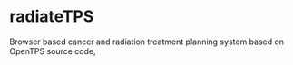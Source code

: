 # radiateTPS
Browser based cancer and radiation treatment planning system based on OpenTPS source code,
